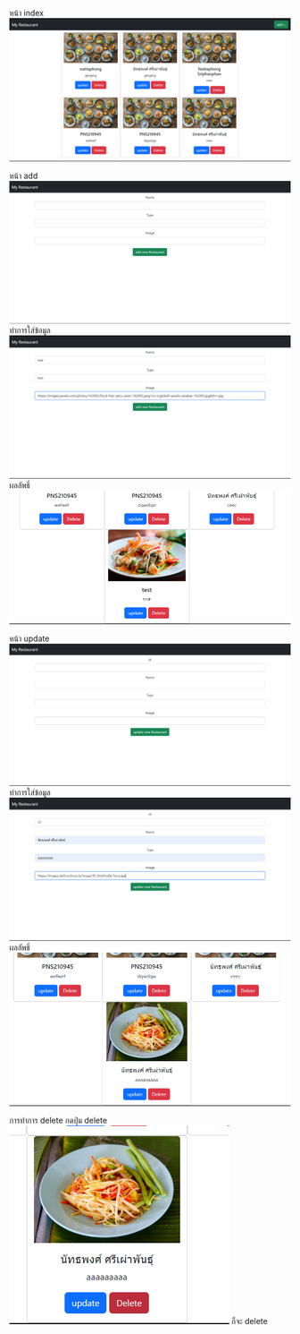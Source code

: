 หน้า index 
![Alt text](image.png)

หน้า add 
![Alt text](image-1.png)
ทำการใส่ข้อมูล
![Alt text](image-2.png)
ผลลัพธิ์
![Alt text](image-3.png)

หน้า update
![Alt text](image-4.png)
ทำการใส่ข้อมูล
![Alt text](image-5.png)
ผลลัพธิ์
![Alt text](image-6.png)


การทำการ delete กดปุ่ม delete
![Alt text](image-7.png)
ก็จะ delete